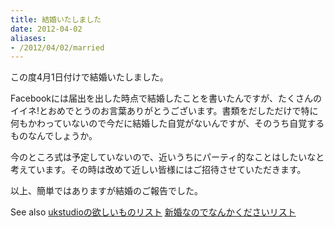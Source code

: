 ```yaml
---
title: 結婚いたしました
date: 2012-04-02
aliases:
- /2012/04/02/married
---
```

この度4月1日付けで結婚いたしました。

Facebookには届出を出した時点で結婚したことを書いたんですが、たくさんのイイネ!とおめでとうのお言葉ありがとうございます。書類をだしただけで特に何もかわっていないので今だに結婚した自覚がないんですが、そのうち自覚するものなんでしょうか。

今のところ式は予定していないので、近いうちにパーティ的なことはしたいなと考えています。その時は改めて近しい皆様にはご招待させていただきます。

以上、簡単ではありますが結婚のご報告でした。

See also
<a href="http://amzn.to/ukstudio">ukstudioの欲しいものリスト</a>
<a href="http://www.amazon.co.jp/gp/registry/wishlist/16JI782TB8ZX7">新婚なのでなんかくださいリスト</a>